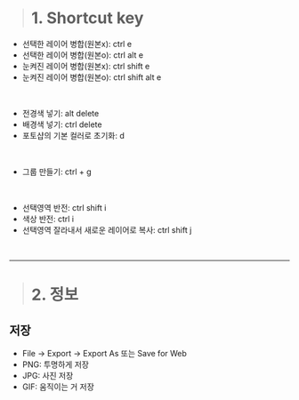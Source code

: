 > # 1. Shortcut key

- 선택한 레이어 병합(원본x): ctrl e 
- 선택한 레이어 병합(원본o): ctrl alt e
- 눈켜진 레이어 병합(원본x): ctrl shift e
- 눈켜진 레이어 병합(원본o): ctrl shift alt e

<br>

- 전경색 넣기: alt delete
- 배경색 넣기: ctrl delete
- 포토샵의 기본 컬러로 초기화: d

<br>

- 그룹 만들기: ctrl + g

<br>

- 선택영역 반전: ctrl shift i
- 색상 반전: ctrl i
- 선택영역 잘라내서 새로운 레이어로 복사: ctrl shift j
  

<br><hr>

> # 2. 정보

## 저장 
- File → Export → Export As 또는 Save for Web
- PNG: 투명하게 저장
- JPG: 사진 저장
- GIF: 움직이는 거 저장
